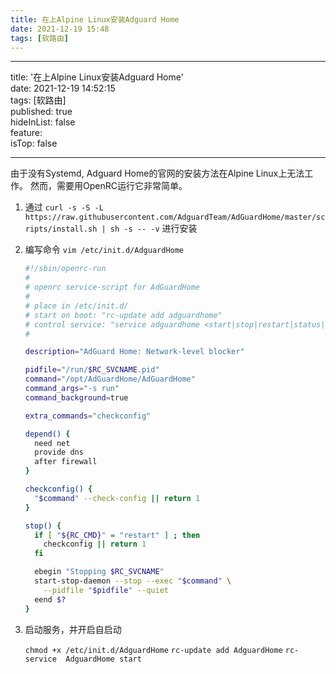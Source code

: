 ```yaml
---
title: 在上Alpine Linux安装Adguard Home
date: 2021-12-19 15:48  
tags: [软路由]
---
```

---

title: '在上Alpine Linux安装Adguard Home'  
date: 2021-12-19 14:52:15  
tags: [软路由]  
published: true  
hideInList: false  
feature:  
isTop: false

---

由于没有Systemd, Adguard Home的官网的安装方法在Alpine Linux上无法工作。
然而，需要用OpenRC运行它非常简单。

1. 通过 `curl -s -S -L https://raw.githubusercontent.com/AdguardTeam/AdGuardHome/master/scripts/install.sh | sh -s -- -v` 进行安装
2. 编写命令  `vim /etc/init.d/AdguardHome`

   ```sh
   #!/sbin/openrc-run
   #
   # openrc service-script for AdGuardHome
   #
   # place in /etc/init.d/
   # start on boot: "rc-update add adguardhome"
   # control service: "service adguardhome <start|stop|restart|status|checkconfig>"
   #

   description="AdGuard Home: Network-level blocker"

   pidfile="/run/$RC_SVCNAME.pid"
   command="/opt/AdGuardHome/AdGuardHome"
   command_args="-s run"
   command_background=true

   extra_commands="checkconfig"

   depend() {
     need net
     provide dns
     after firewall
   }

   checkconfig() {
     "$command" --check-config || return 1
   }

   stop() {
     if [ "${RC_CMD}" = "restart" ] ; then
       checkconfig || return 1
     fi

     ebegin "Stopping $RC_SVCNAME"
     start-stop-daemon --stop --exec "$command" \
       --pidfile "$pidfile" --quiet
     eend $?
   }
   ```
3. 启动服务，并开启自启动

   `chmod +x /etc/init.d/AdguardHome`
   `rc-update add AdguardHome`
   `rc-service  AdguardHome start`
